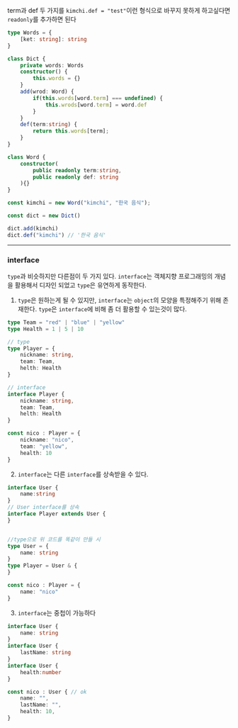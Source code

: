 term과 def 두 가지를 `kimchi.def = "test"`이런 형식으로 바꾸지 못하게 하고싶다면 `readonly`를 추가하면 된다

```ts
type Words = {
	[ket: string]: string
}

class Dict {
	private words: Words
	constructor() {
		this.words = {}
	}
	add(wrod: Word) {
		if(this.words[word.term] === undefined) {
			this.wrods[word.term] = word.def
		}
	}
	def(term:string) {
		return this.words[term];
	}
}

class Word {
	constructor(
		public readonly term:string,
		public readonly def: string
	){}
}

const kimchi = new Word("kimchi", "한국 음식");

const dict = new Dict()

dict.add(kimchi)
dict.def("kimchi") // '한국 음식'
```

---
### interface
`type`과 비슷하지만 다른점이 두 가지 있다.
`interface`는 객체지향 프로그래밍의 개념을 활용해서 디자인 되었고 `type`은 유연하게 동작한다.

1. `type`은 원하는게 될 수 있지만, `interface`는 `object`의 모양을 특정해주기 위해 존재한다. `type`은 `interface`에 비해 좀 더 활용할 수 있는것이 많다.
```ts
type Team = "red" | "blue" | "yellow"
type Health = 1 | 5 | 10

// type
type Player = {
	nickname: string,
	team: Team,
	helth: Health
}

// interface
interface Player {
	nickname: string,
	team: Team,
	helth: Health
}

const nico : Player = {
	nickname: "nico",
	team: "yellow",
	health: 10
}
```

2. `interface`는 다른 `interface`를 상속받을 수 있다.
```ts
interface User {
	name:string
}
// User interface를 상속
interface Player extends User {
}


//type으로 위 코드를 똑같이 만들 시
type User = {
	name: string
}
type Player = User & {
}

const nico : Player = {
	name: "nico"
}
```

3. `interface`는 중첩이 가능하다
```ts
interface User {
	name: string
}
interface User {
	lastName: string
}
interface User {
	health:number
}

const nico : User { // ok
	name: "",
	lastName: "",
	health: 10,
}
```